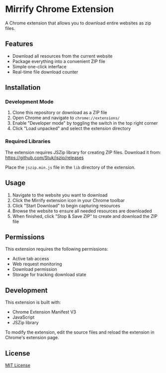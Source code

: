 # Mirrify Chrome Extension

A Chrome extension that allows you to download entire websites as zip files.

## Features

- Download all resources from the current website
- Package everything into a convenient ZIP file
- Simple one-click interface
- Real-time file download counter

## Installation

### Development Mode

1. Clone this repository or download as a ZIP file
2. Open Chrome and navigate to `chrome://extensions/`
3. Enable "Developer mode" by toggling the switch in the top right corner
4. Click "Load unpacked" and select the extension directory

### Required Libraries

The extension requires JSZip library for creating ZIP files. Download it from:
https://github.com/Stuk/jszip/releases

Place the `jszip.min.js` file in the `lib` directory of the extension.

## Usage

1. Navigate to the website you want to download
2. Click the Mirrify extension icon in your Chrome toolbar
3. Click "Start Download" to begin capturing resources
4. Browse the website to ensure all needed resources are downloaded
5. When finished, click "Stop & Save ZIP" to create and download the ZIP file

## Permissions

This extension requires the following permissions:

- Active tab access
- Web request monitoring
- Download permission
- Storage for tracking download state

## Development

This extension is built with:

- Chrome Extension Manifest V3
- JavaScript
- JSZip library

To modify the extension, edit the source files and reload the extension in Chrome's extension page.

## License

[MIT License](LICENSE)
